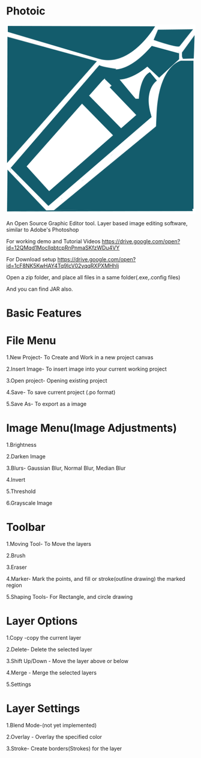 # Photoic

![Photoic Launcher logo](photoic.png)

An Open Source Graphic Editor tool. Layer based image editing software, similar to Adobe's Photoshop

For working demo and Tutorial Videos
https://drive.google.com/open?id=12QMqd1MocllqbtcpRnPnmaSKfzWDu4VY

For Download setup
https://drive.google.com/open?id=1cF8NK5KwHAY4Tq9IcV02yqqRXPXMHhIj

Open a zip folder, and place all files in a same folder(.exe,.config files)

And you can find JAR also.

# Basic Features
# File Menu

1.New Project- To Create  and Work in a new project canvas

2.Insert Image- To insert image into your current working project

3.Open project- Opening existing project

4.Save- To save current project (.po format)

5.Save As- To export as a image


# Image Menu(Image Adjustments)

1.Brightness

2.Darken Image

3.Blurs- Gaussian Blur, Normal Blur, Median Blur

4.Invert 

5.Threshold

6.Grayscale Image

# Toolbar

1.Moving Tool- To Move the layers

2.Brush

3.Eraser

4.Marker- Mark the points, and fill or stroke(outline drawing) the marked region

5.Shaping Tools- For Rectangle, and circle drawing

# Layer Options

1.Copy -copy the current layer

2.Delete- Delete the selected layer

3.Shift Up/Down - Move the layer above or below

4.Merge - Merge the selected layers

5.Settings

# Layer Settings

1.Blend Mode-(not yet implemented)

2.Overlay - Overlay the specified color

3.Stroke- Create borders(Strokes) for the layer







